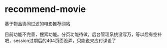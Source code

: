 # recommend-movie
基于物品协同过滤的电影推荐网站

目前功能不完善，搜索功能。分页功能待做，后台管理系统没写万，等以后有空补吧，session过期后的404页面没弄，只能说来应付课设了
